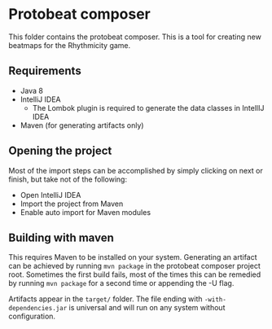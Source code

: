 # Protobeat composer
This folder contains the protobeat composer. This is a tool for creating new beatmaps for the Rhythmicity game.

## Requirements
* Java 8
* IntelliJ IDEA
	* The Lombok plugin is required to generate the data classes in IntellIJ IDEA
* Maven (for generating artifacts only)

## Opening the project
Most of the import steps can be accomplished by simply clicking on next or finish, but take not of the following:

* Open IntelliJ IDEA
* Import the project from Maven
* Enable auto import for Maven modules

## Building with maven
This requires Maven to be installed on your system. Generating an artifact can be achieved by running `mvn package` in the protobeat composer project root. Sometimes the first build fails, most of the times this can be remedied by running `mvn package` for a second time or appending the -U flag.

Artifacts appear in the `target/` folder. The file ending with `-with-dependencies.jar` is universal and will run on any system without configuration.